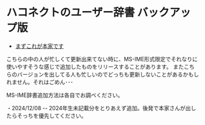 # ハコネクトのユーザー辞書 バックアップ版
- [まずこれが本家です](https://github.com/minerjirou/Haconect_Streamer_UserDic)

こちらの中の人が忙しくて更新出来てない時に、MS-IME形式限定でそれなりに使いやすそうな感じで追加したものをリリースすることがあります。
またこちらのバージョンを出してる人も忙しいのでどっちも更新しないことがあるかもしれません。それはごめん･･･

MS-IME辞書追加方法は各自でお調べください。

・2024/12/08 -- 2024年生未記載分をとりあえず追加。後発で本家さんが出したらそっちを優先してください。

